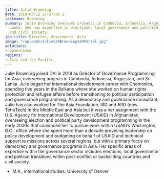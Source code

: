 ```yaml
---
title: Julie Browning
date: 2018-03-12 17:57:00 Z
lastname: Browning
summary: Julie Browning oversees projects in Cambodia, Indonesia, Krgyzstan, and Sri
  Lanka. She has expertise in elections, local governance and political transitions,
  and civil society.
job-title: Director, Governance, Asia
image: "/uploads/Julie%20Browning%20Portal.jpg"
solutions:
- Governance
regions:
- Asia and the Pacific
---
```


Julie Browning joined DAI in 2018 as Director of Governance Programming for Asia, overseeing projects in Cambodia, Indonesia, Krgyzstan, and Sri Lanka. Julie began her international development career with Chemonics, spending five years in the Balkans where she worked on human rights protection and refugee affairs before transitioning to political participation and governance programming. As a democracy and governance consultant, Julie has also worked for The Asia Foundation, IRD and ARD (now TetraTech) in the Middle East and Asia but it was a her assignment with the U.S. Agency for International Development (USAID) in Afghanistan, overseeing election and political party development programming in the early 2000s that convinced her to pursue work within USAID’s Washington, D.C., office where she spent more than a decade providing leadership on policy development and budgeting on behalf of USAID and technical support to missions across several regions, but with a primary focus on democracy and governance programs in Asia. Her specific areas of expertise within the governance sector includes elections, local governance and political transitions within post-conflict or backsliding countries and civil society.

* M.A., international studies, University of Denver 